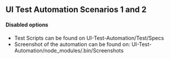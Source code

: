 ## UI Test Automation Scenarios 1 and 2

#### Disabled options

- Test Scripts can be found on UI-Test-Automation/Test/Specs
- Screenshot of the automation can be found on: UI-Test-Automation/node_modules/.bin/Screenshots
